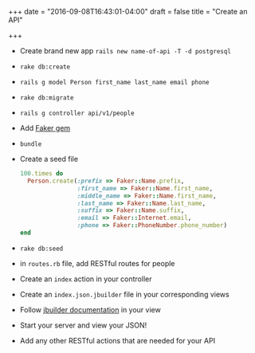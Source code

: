 +++
date = "2016-09-08T16:43:01-04:00"
draft = false
title = "Create an API"

+++

* Create brand new app `rails new name-of-api -T -d postgresql`
* `rake db:create`
* `rails g model Person first_name last_name email phone`
* `rake db:migrate`
* `rails g controller api/v1/people`
* Add [Faker gem](https://github.com/stympy/faker)
* `bundle`
* Create a seed file

    ```ruby
    100.times do
      Person.create(:prefix => Faker::Name.prefix,
                    :first_name => Faker::Name.first_name,
                    :middle_name => Faker::Name.first_name,
                    :last_name => Faker::Name.last_name,
                    :suffix => Faker::Name.suffix,
                    :email => Faker::Internet.email,
                    :phone => Faker::PhoneNumber.phone_number)
    end
    ```

* `rake db:seed`
* in `routes.rb` file, add RESTful routes for people
* Create an `index` action in your controller
* Create an `index.json.jbuilder` file in your corresponding views
* Follow [jbuilder documentation](https://github.com/rails/jbuilder) in your view
* Start your server and view your JSON!
* Add any other RESTful actions that are needed for your API
